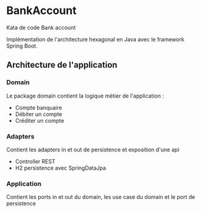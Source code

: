 # BankAccount
Kata de code Bank account

Implémentation de l'architecture hexagonal en Java avec le framework Spring Boot.

## Architecture de l'application

### Domain
Le package domain contient la logique métier de l'application : 
- Compte banquaire
- Débiter un compte
- Créditer un compte 

### Adapters
Contient les adapters in et out de persistence et exposition d'une api
- Controller REST
- H2 persistence avec SpringDataJpa

### Application
Contient les ports in et out du domain, les use case du domain et le port de persistence

